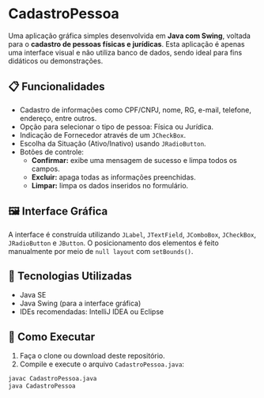 # CadastroPessoa

Uma aplicação gráfica simples desenvolvida em **Java com Swing**, voltada para o **cadastro de pessoas físicas e jurídicas**. Esta aplicação é apenas uma interface visual e não utiliza banco de dados, sendo ideal para fins didáticos ou demonstrações.

## 📋 Funcionalidades

- Cadastro de informações como CPF/CNPJ, nome, RG, e-mail, telefone, endereço, entre outros.
- Opção para selecionar o tipo de pessoa: Física ou Jurídica.
- Indicação de Fornecedor através de um `JCheckBox`.
- Escolha da Situação (Ativo/Inativo) usando `JRadioButton`.
- Botões de controle:
  - **Confirmar:** exibe uma mensagem de sucesso e limpa todos os campos.
  - **Excluir:** apaga todas as informações preenchidas.
  - **Limpar:** limpa os dados inseridos no formulário.

## 🖼️ Interface Gráfica

A interface é construída utilizando `JLabel`, `JTextField`, `JComboBox`, `JCheckBox`, `JRadioButton` e `JButton`. O posicionamento dos elementos é feito manualmente por meio de `null layout` com `setBounds()`.

## 🧠 Tecnologias Utilizadas

- Java SE
- Java Swing (para a interface gráfica)
- IDEs recomendadas: IntelliJ IDEA ou Eclipse

## 🚀 Como Executar

1. Faça o clone ou download deste repositório.
2. Compile e execute o arquivo `CadastroPessoa.java`:

```bash
javac CadastroPessoa.java
java CadastroPessoa
